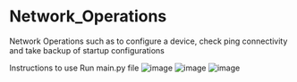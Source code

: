 # Network_Operations
Network Operations such as to configure a device, check ping connectivity and take backup of startup configurations

Instructions to use
		Run main.py file
![image](https://user-images.githubusercontent.com/63805419/139709497-97121f0f-d5ba-4486-a0c9-1a0176384969.png)
![image](https://user-images.githubusercontent.com/63805419/139709530-742a5b0b-ac28-4b86-9ed5-ec433534c722.png)
![image](https://user-images.githubusercontent.com/63805419/139709567-db5e6619-27fd-4120-b633-1cc7ccce1045.png)

